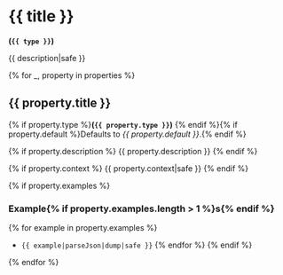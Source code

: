 # {{ title }}

**(`{{ type }}`)**

{{ description|safe }}

{% for _, property in properties %}

## {{ property.title }}

{% if property.type %}**(`{{ property.type }}`)** {% endif %}{% if property.default %}Defaults to _{{ property.default }}_.{% endif %}

{% if property.description %}
{{ property.description }}
{% endif %}

{% if property.context %}
{{ property.context|safe }}
{% endif %}

{% if property.examples %}

### Example{% if property.examples.length > 1 %}s{% endif %}

{% for example in property.examples %}

- `{{ example|parseJson|dump|safe }}`
  {% endfor %}
  {% endif %}

{% endfor %}
